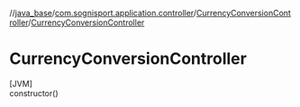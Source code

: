 //[java_base](../../../index.md)/[com.sognisport.application.controller](../index.md)/[CurrencyConversionController](index.md)/[CurrencyConversionController](-currency-conversion-controller.md)

# CurrencyConversionController

[JVM]\
constructor()
